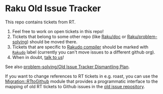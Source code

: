 # Raku Old Issue Tracker

This repo contains tickets from RT.

1. Feel free to work on open tickets in this repo!
2. Tickets that belong to some other repo (like
[Raku/doc](https://github.com/Raku/doc) or
[Raku/problem-solving](https://github.com/Raku/problem-solving))
should be moved there.
3. Tickets that are specific to [Rakudo
compiler](https://github.com/rakudo/rakudo/) should be marked with
[`Rakudo`](https://github.com/Raku/old-issue-tracker/issues?q=is%3Aissue+sort%3Aupdated-desc+label%3ARakudo+is%3Aopen)
label (currently you can't move issues to a different github org).
4. When in doubt, [talk to us](https://webchat.freenode.net/?channels=#raku)!

See also [problem-solving/Old Issue Tracker Dismantling Plan](https://github.com/perl6/problem-solving/blob/master/solutions/rakudo/Old-Issue-Tracker-Dismantling-Plan.md).

If you want to change references to RT tickets in e.g. roast, you can use the [Migration::RTtoGithub](https://modules.raku.org/dist/Migration::RTtoGithub:cpan:ELIZABETH) module that provides a programmatic interface to the mapping of old RT tickets to Github issues in the [old issue repository](https://github.com/Raku/old-issue-tracker).
